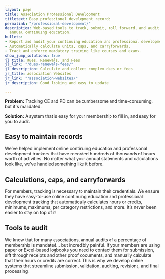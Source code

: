 ```yaml
---
layout: page
title: Association Professional Development
titletext: Easy professional development records
permalink: "/professional-development/"
description: Web-based tools to track, submit, roll forward, and audit all required
  annual continuing education.
bullets:
- Report and audit your continuing education and professional development.
- Automatically calculate units, caps, and carryforwards.
- Track and enforce mandatory training like courses and exams.
show_jump_solutions: true
jl_title: Dues, Renewals, and Fees
jl_link: "/dues-renewals-fees/"
jl_description: Calculate and collect complex dues or fees
jr_title: Association Websites
jr_link: "/association-websites/"
jr_description: Good looking and easy to update

---
```

**Problem:** Tracking CE and PD can be cumbersome and time-consuming, but it's mandated.

**Solution:** A system that is easy for your membership to fill in, and easy for you to audit.

## Easy to maintain records

We’ve helped implement online continuing education and professional development trackers that have recorded hundreds of thousands of hours worth of activities. No matter what your annual statements and calculations look like, we’ve handled something like it before.

## Calculations, caps, and carryforwards

For members, tracking is necessary to maintain their credentials. We ensure they have easy-to-use online continuing education and professional development tracking that automatically calculates hours or credits, minimums, maximums, per category restrictions, and more. It’s never been easier to stay on top of it!

## Tools to audit

We know that for many associations, annual audits of a percentage of membership is mandated... but incredibly painful. If your members are using paper or Excel-based logbooks you need to contact them for submission, sift through receipts and other proof documents, and manually calculate that their hours or credits are correct. This is why we develop online systems that streamline submission, validation, auditing, revisions, and final processing.
